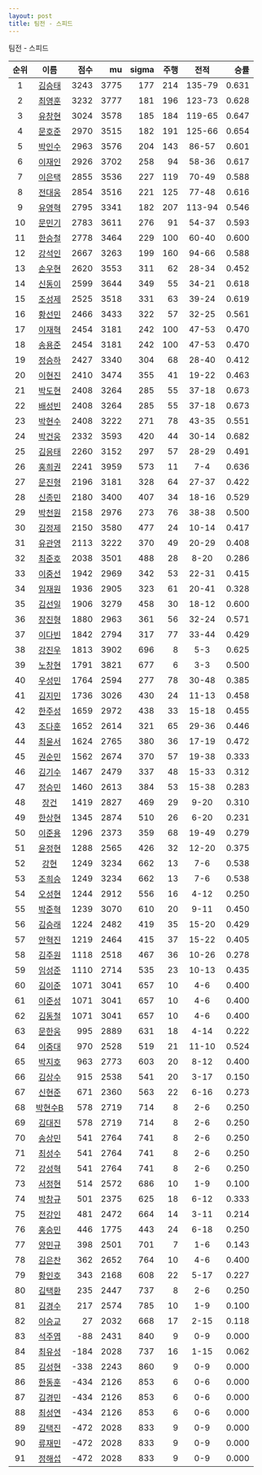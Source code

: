 ```yaml
---
layout: post
title: 팀전 - 스피드
---
```


팀전 - 스피드

| 순위 | 이름 | 점수 | mu | sigma | 주행 | 전적 | 승률 |
|:---:|:---:|---:|---:|---:|---:|:---:|---:|
| 1 | [김승태](../gimseungtae) | 3243 | 3775 | 177 | 214 | 135-79 | 0.631 |
| 2 | [최영훈](../choiyeonghun) | 3232 | 3777 | 181 | 196 | 123-73 | 0.628 |
| 3 | [유창현](../yuchanghyeon) | 3024 | 3578 | 185 | 184 | 119-65 | 0.647 |
| 4 | [문호준](../munhojun) | 2970 | 3515 | 182 | 191 | 125-66 | 0.654 |
| 5 | [박인수](../bakinsu) | 2963 | 3576 | 204 | 143 | 86-57 | 0.601 |
| 6 | [이재인](../ijaein) | 2926 | 3702 | 258 | 94 | 58-36 | 0.617 |
| 7 | [이은택](../ieuntaek) | 2855 | 3536 | 227 | 119 | 70-49 | 0.588 |
| 8 | [전대웅](../jeondaewoong) | 2854 | 3516 | 221 | 125 | 77-48 | 0.616 |
| 9 | [유영혁](../yuyeonghyeok) | 2795 | 3341 | 182 | 207 | 113-94 | 0.546 |
| 10 | [문민기](../munmingi) | 2783 | 3611 | 276 | 91 | 54-37 | 0.593 |
| 11 | [한승철](../hanseungcheol) | 2778 | 3464 | 229 | 100 | 60-40 | 0.600 |
| 12 | [강석인](../gangseokin) | 2667 | 3263 | 199 | 160 | 94-66 | 0.588 |
| 13 | [손우현](../sonuhyeon) | 2620 | 3553 | 311 | 62 | 28-34 | 0.452 |
| 14 | [신동이](../shindongi) | 2599 | 3644 | 349 | 55 | 34-21 | 0.618 |
| 15 | [조성제](../joseongje) | 2525 | 3518 | 331 | 63 | 39-24 | 0.619 |
| 16 | [황선민](../hwangseongmin) | 2466 | 3433 | 322 | 57 | 32-25 | 0.561 |
| 17 | [이재혁](../ijaehyeok) | 2454 | 3181 | 242 | 100 | 47-53 | 0.470 |
| 18 | [송용준](../songyongjun) | 2454 | 3181 | 242 | 100 | 47-53 | 0.470 |
| 19 | [정승하](../jeongseungha) | 2427 | 3340 | 304 | 68 | 28-40 | 0.412 |
| 20 | [이현진](../ihyeonjin) | 2410 | 3474 | 355 | 41 | 19-22 | 0.463 |
| 21 | [박도현](../bakdohyeon) | 2408 | 3264 | 285 | 55 | 37-18 | 0.673 |
| 22 | [배성빈](../baeseongbin) | 2408 | 3264 | 285 | 55 | 37-18 | 0.673 |
| 23 | [박현수](../bakhyeonsu) | 2408 | 3222 | 271 | 78 | 43-35 | 0.551 |
| 24 | [박건웅](../bakgeonung) | 2332 | 3593 | 420 | 44 | 30-14 | 0.682 |
| 25 | [김응태](../gimeungtae) | 2260 | 3152 | 297 | 57 | 28-29 | 0.491 |
| 26 | [홍희권](../hongheegweon) | 2241 | 3959 | 573 | 11 | 7-4 | 0.636 |
| 27 | [문진형](../munjinhyeong) | 2196 | 3181 | 328 | 64 | 27-37 | 0.422 |
| 28 | [신종민](../shinjongmin) | 2180 | 3400 | 407 | 34 | 18-16 | 0.529 |
| 29 | [박천원](../bakcheonwon) | 2158 | 2976 | 273 | 76 | 38-38 | 0.500 |
| 30 | [김정제](../gimjeongje) | 2150 | 3580 | 477 | 24 | 10-14 | 0.417 |
| 31 | [유관영](../yugwanyeong) | 2113 | 3222 | 370 | 49 | 20-29 | 0.408 |
| 32 | [최준호](../choijunho) | 2038 | 3501 | 488 | 28 | 8-20 | 0.286 |
| 33 | [이중선](../ijungseon) | 1942 | 2969 | 342 | 53 | 22-31 | 0.415 |
| 34 | [임재원](../imjaewon) | 1936 | 2905 | 323 | 61 | 20-41 | 0.328 |
| 35 | [김선일](../gimseonil) | 1906 | 3279 | 458 | 30 | 18-12 | 0.600 |
| 36 | [장진형](../jangjinhyeong) | 1880 | 2963 | 361 | 56 | 32-24 | 0.571 |
| 37 | [이다빈](../idabin) | 1842 | 2794 | 317 | 77 | 33-44 | 0.429 |
| 38 | [강진우](../gangjinwu) | 1813 | 3902 | 696 | 8 | 5-3 | 0.625 |
| 39 | [노창현](../nochanghyeon) | 1791 | 3821 | 677 | 6 | 3-3 | 0.500 |
| 40 | [우성민](../useongmin) | 1764 | 2594 | 277 | 78 | 30-48 | 0.385 |
| 41 | [김지민](../gimjimin) | 1736 | 3026 | 430 | 24 | 11-13 | 0.458 |
| 42 | [한주성](../hanjuseong) | 1659 | 2972 | 438 | 33 | 15-18 | 0.455 |
| 43 | [조다훈](../jodahun) | 1652 | 2614 | 321 | 65 | 29-36 | 0.446 |
| 44 | [최윤서](../choiyunseo) | 1624 | 2765 | 380 | 36 | 17-19 | 0.472 |
| 45 | [권순민](../gweonsoonmin) | 1562 | 2674 | 370 | 57 | 19-38 | 0.333 |
| 46 | [김기수](../gimgisu) | 1467 | 2479 | 337 | 48 | 15-33 | 0.312 |
| 47 | [정승민](../jeongseungmin) | 1460 | 2613 | 384 | 53 | 15-38 | 0.283 |
| 48 | [장건](../janggeon) | 1419 | 2827 | 469 | 29 | 9-20 | 0.310 |
| 49 | [한상현](../hansanghyeon) | 1345 | 2874 | 510 | 26 | 6-20 | 0.231 |
| 50 | [이준용](../ijunyong) | 1296 | 2373 | 359 | 68 | 19-49 | 0.279 |
| 51 | [윤정현](../yunjeonghyeon) | 1288 | 2565 | 426 | 32 | 12-20 | 0.375 |
| 52 | [강현](../ganghyeon) | 1249 | 3234 | 662 | 13 | 7-6 | 0.538 |
| 53 | [조희승](../joheeseung) | 1249 | 3234 | 662 | 13 | 7-6 | 0.538 |
| 54 | [오성현](../oseonghyeon) | 1244 | 2912 | 556 | 16 | 4-12 | 0.250 |
| 55 | [박준혁](../bakjunhyeok) | 1239 | 3070 | 610 | 20 | 9-11 | 0.450 |
| 56 | [김승래](../gimseungrae) | 1224 | 2482 | 419 | 35 | 15-20 | 0.429 |
| 57 | [안혁진](../anhyeokjin) | 1219 | 2464 | 415 | 37 | 15-22 | 0.405 |
| 58 | [김주원](../gimjuwon) | 1118 | 2518 | 467 | 36 | 10-26 | 0.278 |
| 59 | [임성준](../imseongjun) | 1110 | 2714 | 535 | 23 | 10-13 | 0.435 |
| 60 | [김이준](../gimijun) | 1071 | 3041 | 657 | 10 | 4-6 | 0.400 |
| 61 | [이준성](../ijunseong) | 1071 | 3041 | 657 | 10 | 4-6 | 0.400 |
| 62 | [김동철](../gimdongcheol) | 1071 | 3041 | 657 | 10 | 4-6 | 0.400 |
| 63 | [문한웅](../munhanung) | 995 | 2889 | 631 | 18 | 4-14 | 0.222 |
| 64 | [이중대](../ijungdae) | 970 | 2528 | 519 | 21 | 11-10 | 0.524 |
| 65 | [박지호](../bakjiho) | 963 | 2773 | 603 | 20 | 8-12 | 0.400 |
| 66 | [김상수](../gimsangsu) | 915 | 2538 | 541 | 20 | 3-17 | 0.150 |
| 67 | [신현준](../shinhyeonjun) | 671 | 2360 | 563 | 22 | 6-16 | 0.273 |
| 68 | [박현수B](../bakhyeonsu-b) | 578 | 2719 | 714 | 8 | 2-6 | 0.250 |
| 69 | [김대진](../gimdaejin) | 578 | 2719 | 714 | 8 | 2-6 | 0.250 |
| 70 | [송상민](../songsangmin) | 541 | 2764 | 741 | 8 | 2-6 | 0.250 |
| 71 | [최성수](../choiseongsu) | 541 | 2764 | 741 | 8 | 2-6 | 0.250 |
| 72 | [강성혁](../gangseonghyeok) | 541 | 2764 | 741 | 8 | 2-6 | 0.250 |
| 73 | [서정현](../seojeonghyeon) | 514 | 2572 | 686 | 10 | 1-9 | 0.100 |
| 74 | [박창규](../bakchanggyu) | 501 | 2375 | 625 | 18 | 6-12 | 0.333 |
| 75 | [전강인](../jeongangin) | 481 | 2472 | 664 | 14 | 3-11 | 0.214 |
| 76 | [홍승민](../hongseungmin) | 446 | 1775 | 443 | 24 | 6-18 | 0.250 |
| 77 | [양민규](../yangmingyu) | 398 | 2501 | 701 | 7 | 1-6 | 0.143 |
| 78 | [김은찬](../gimeunchan) | 362 | 2652 | 764 | 10 | 4-6 | 0.400 |
| 79 | [황인호](../hwanginho) | 343 | 2168 | 608 | 22 | 5-17 | 0.227 |
| 80 | [김택환](../gimtaekhwan) | 235 | 2447 | 737 | 8 | 2-6 | 0.250 |
| 81 | [김경수](../gimgyeongsu) | 217 | 2574 | 785 | 10 | 1-9 | 0.100 |
| 82 | [이승교](../iseunggyo) | 27 | 2032 | 668 | 17 | 2-15 | 0.118 |
| 83 | [석주엽](../seokjuyeob) | -88 | 2431 | 840 | 9 | 0-9 | 0.000 |
| 84 | [최유성](../choiyuseong) | -184 | 2028 | 737 | 16 | 1-15 | 0.062 |
| 85 | [김성현](../gimseonghyeon) | -338 | 2243 | 860 | 9 | 0-9 | 0.000 |
| 86 | [한동훈](../handonghun) | -434 | 2126 | 853 | 6 | 0-6 | 0.000 |
| 87 | [김경민](../gimgyeongmin) | -434 | 2126 | 853 | 6 | 0-6 | 0.000 |
| 88 | [최성연](../choiseongyeon) | -434 | 2126 | 853 | 6 | 0-6 | 0.000 |
| 89 | [김택진](../gimtaekjin) | -472 | 2028 | 833 | 9 | 0-9 | 0.000 |
| 90 | [류재민](../ryujaemin) | -472 | 2028 | 833 | 9 | 0-9 | 0.000 |
| 91 | [정해섭](../jeonghaeseop) | -472 | 2028 | 833 | 9 | 0-9 | 0.000 |
